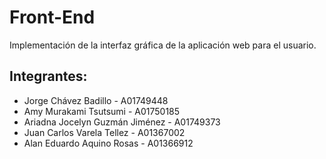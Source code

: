 # Front-End

Implementación de la interfaz gráfica de la aplicación web para el usuario.

## Integrantes: 

*   Jorge Chávez Badillo - A01749448
*   Amy Murakami Tsutsumi - A01750185
*   Ariadna Jocelyn Guzmán Jiménez - A01749373
*   Juan Carlos Varela Tellez - A01367002
*   Alan Eduardo Aquino Rosas - A01366912
